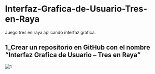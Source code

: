 # Interfaz-Grafica-de-Usuario-Tres-en-Raya

Juego tres en raya aplicando interfaz gráfica.

1_Crear un repositorio en GitHub con el nombre “Interfaz Grafica de Usuario – Tres en Raya”
-----------------------------------------------------------------------------------

![1](https://user-images.githubusercontent.com/49045265/57340217-78a93200-70fa-11e9-80af-66a05339f047.jpg)
